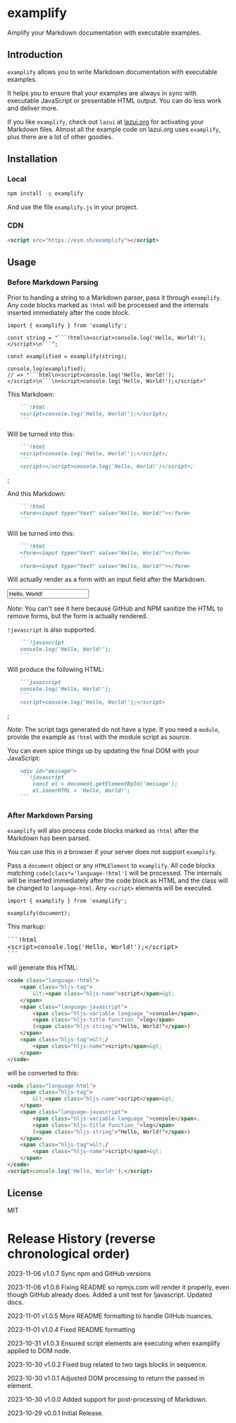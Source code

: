 # examplify

Amplify your Markdown documentation with executable examples.

## Introduction

`examplify` allows you to write Markdown documentation with executable examples.

It helps you to ensure that your examples are always in sync with executable JavaScript or
presentable HTML output. You can do less work and deliver more.

If you like `examplify`, check out `lazui` at [lazui.org](https://lazui.org/lazui.md#examplify-and-showsource) for activating
your Markdown files. Almost all the example code on lazui.org uses `examplify`, plus there are 
a lot of other goodies.

## Installation

### Local

```bash
npm install -g examplify
```

And use the file `examplify.js` in your project.

### CDN

```html
<script src="https://esm.sh/examplify"></script>
```

## Usage

### Before Markdown Parsing

Prior to handing a string to a Markdown parser, pass it through `examplify`. Any code blocks
marked as `!html` will be processed and the internals inserted immediately after the code block.

```
import { examplify } from 'examplify';

const string = "```!html\n<script>console.log('Hello, World!');</script>\n```";

const examplified = examplify(string);

console.log(examplified);
// => "```html\n<script>console.log('Hello, World!');</script>\n```\n<script>console.log('Hello, World!');</script>"
```

This Markdown:

```markdown
    ```!html
    <script>console.log('Hello, World!');</script>;
    ```
```


Will be turned into this:

```markdown
    ```!html
    <script>console.log('Hello, World!');</script>;
    ```
    <script></script>console.log('Hello, World!')</script>;
```
<script>console.log('Hello, World!')</script>;

And this Markdown:

```markdown
    ```!html
    <form><input type="text" value="Hello, World!"></form>
    ```
```

Will be turned into this:

```markdown
    ```!html
    <form><input type="text" value="Hello, World!"></form>
    ```
    <form><input type="text" value="Hello, World!"></form>
```

Will actually render as a form with an input field after the Markdown.

<form><input type="text" value="Hello, World!"></form>


*Note*: You can't see it here because GitHub and NPM sanitize the HTML to remove forms, but the form is actually rendered.

`!javascript` is also supported.

```markdown
    ```!javascript
    console.log('Hello, World!');
    ```
```

Will produce the following HTML:

```markdown
    ```javascript
    console.log('Hello, World!');
    ```
    <script>console.log('Hello, World!');</script>
```
<script>console.log('Hello, World!')</script>;

*Note*: The script tags generated do not have a type. If you need a `module`, provide the example as `!html` with the
module script as source.

You can even spice things up by updating the final DOM with your JavaScript:

```markdown
    <div id="message">
    ```!javascript
        const el = document.getElementById('message');
        el.innerHTML = 'Hello, World!';
    ```
```

### After Markdown Parsing

`examplify` will also process code blocks marked as `!html` after the Markdown has been parsed.

You can use this in a browser if your server does not support `examplify`.

Pass a `document` object or any `HTMLElement` to `examplify`. All code blocks matching `code[class*='language-!html']`
will be processed. The internals will be inserted immediately after the code block as HTML and the class will be changed to
`language-html`. Any `<script>` elements will be executed.

```
import { examplify } from 'examplify';

examplify(document);
```

This markup:

<pre>
&#96;&#96;&#96;!html
&lt;script&gt;console.log('Hello, World!');&lt;/script&gt;
&grave;&#96;&#96;
</pre>


will generate this HTML:

```html
<code class="language-!html">
    <span class="hljs-tag">
        &lt;<span class="hljs-name">script</span>&gt;
    </span>
    <span class="language-javascript">
        <span class="hljs-variable language_">console</span>.
        <span class="hljs-title function_">log</span>
        (<span class="hljs-string">"Hello, World!"</span>)
    </span>
    <span class="hljs-tag">&lt;/
        <span class="hljs-name">script</span>&gt;
    </span>
</code>
```

will be converted to this:

```html
<code class="language-html">
    <span class="hljs-tag">
        &lt;<span class="hljs-name">script</span>&gt;
    </span>
    <span class="language-javascript">
        <span class="hljs-variable language_">console</span>.
        <span class="hljs-title function_">log</span>
        (<span class="hljs-string">"Hello, World!"</span>)
    </span>
    <span class="hljs-tag">&lt;/
        <span class="hljs-name">script</span>&gt;
    </span>
</code>
<script>console.log('Hello, World!');</script>
```


## License

MIT

# Release History (reverse chronological order)

2023-11-06 v1.0.7 Sync npm and GitHub versions

2023-11-06 v1.0.6 Fixing README so npmjs.com will render it properly, even though GitHub already does. Added a unit test
for !javascript. Updated docs.

2023-11-01 v1.0.5 More README formatting to handle GitHub nuances.

2023-11-01 v1.0.4 Fixed README formatting

2023-10-31 v1.0.3 Ensured script elements are executing when examplify applied to DOM node.

2023-10-30 v1.0.2 Fixed bug related to two tags blocks in sequence.

2023-10-30 v1.0.1 Adjusted DOM processing to return the passed in element.

2023-10-30 v1.0.0 Added support for post-processing of Markdown.

2023-10-29 v0.0.1 Initial Release.
